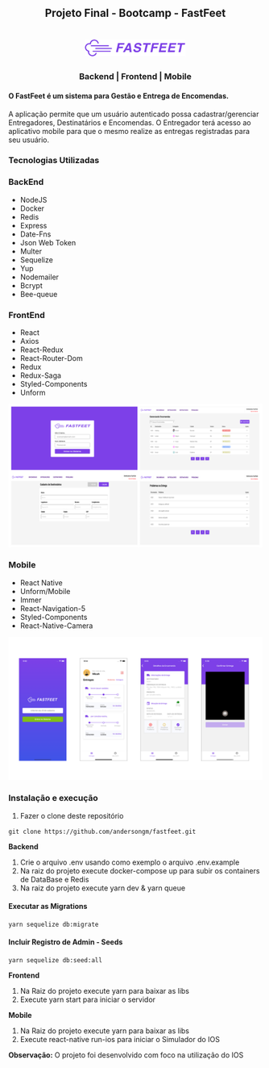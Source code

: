 <h2 align="center">
  Projeto Final - Bootcamp - FastFeet
</h2>

<h1 align="center">
  <img alt="Fastfeet" title="Fastfeet" src="https://github.com/andersongm/fastfeet/blob/master/imagens/fastfeet-logo.png" width="200px" />
</h1>

<h3 align="center">
  Backend | Frontend | Mobile 
</h3>

#### O FastFeet é um sistema para Gestão e Entrega de Encomendas. 
A aplicação permite que um usuário autenticado possa cadastrar/gerenciar Entregadores, Destinatários e Encomendas.
O Entregador terá acesso ao aplicativo mobile para que o mesmo realize as entregas registradas para seu usuário.


### **Tecnologias Utilizadas**

### BackEnd

* NodeJS
* Docker
* Redis
* Express
* Date-Fns
* Json Web Token
* Multer
* Sequelize
* Yup
* Nodemailer
* Bcrypt
* Bee-queue


### FrontEnd

* React
* Axios
* React-Redux
* React-Router-Dom
* Redux
* Redux-Saga
* Styled-Components
* Unform

![FrontEnd](https://github.com/andersongm/fastfeet/blob/master/imagens/FrontEnd_FastFeet.png)

### Mobile

* React Native
* Unform/Mobile
* Immer
* React-Navigation-5
* Styled-Components
* React-Native-Camera

![Mobile](https://github.com/andersongm/fastfeet/blob/master/imagens/Mobile_FastFeet.png)


### Instalação e execução

1. Fazer o clone deste repositório

```
git clone https://github.com/andersongm/fastfeet.git
```

__Backend__
1. Crie o arquivo .env usando como exemplo o arquivo .env.example
2. Na raiz do projeto execute docker-compose up para subir os containers de DataBase e Redis
3. Na raiz do projeto execute yarn dev & yarn queue


#### Executar as Migrations
```
yarn sequelize db:migrate
```

#### Incluir Registro de Admin - Seeds
```
yarn sequelize db:seed:all
```

__Frontend__

1. Na Raiz do projeto execute yarn para baixar as libs
2. Execute yarn start para iniciar o servidor

__Mobile__

1. Na Raiz do projeto execute yarn para baixar as libs
2. Execute react-native run-ios para iniciar o Simulador do IOS

__Observação:__ O projeto foi desenvolvido com foco na utilização do IOS
